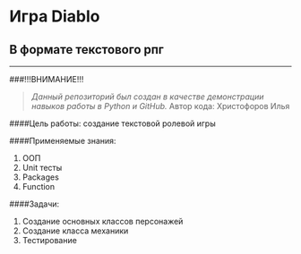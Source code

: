 # Игра Diablo
## В формате текстового рпг

***
###!!!ВНИМАНИЕ!!!
> _Данный репозиторий был создан в качестве демонстрации навыков работы в Python и GitHub._
> Автор кода: Христофоров Илья

####Цель работы: создание текстовой ролевой игры

####Применяемые знания: 
1. ООП
2. Unit тесты
3. Packages
4. Function

####Задачи: 
1. Создание основных классов персонажей
2. Создание класса механики
3. Тестирование

